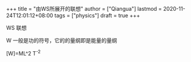 +++
title = "由WS所展开的联想"
author = ["Qiangua"]
lastmod = 2020-11-24T12:01:12+08:00
tags = ["physics"]
draft = true
+++

WS 联想

<!--more-->

W 一般是功的符号，它的的量纲即是能量的量纲

<div class="LATEX">
  <div></div>

[W]=ML^2 T<sup>-2</sup>

</div>
